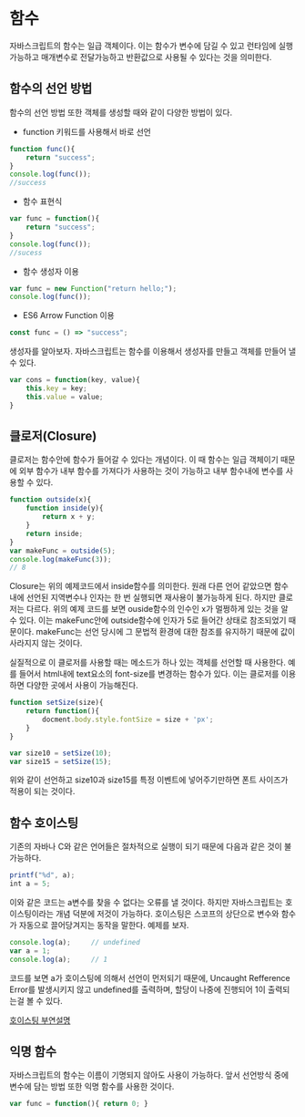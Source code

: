 함수
===

자바스크립트의 함수는 일급 객체이다. 이는 함수가 변수에 담길 수 있고 런타임에 실행가능하고 매개변수로 전달가능하고 반환값으로 사용될 수 있다는 것을 의미한다.

## 함수의 선언 방법

함수의 선언 방법 또한 객체를 생성할 때와 같이 다양한 방법이 있다.

- function 키워드를 사용해서 바로 선언
```javascript
function func(){
    return "success";
}
console.log(func());
//success
```

- 함수 표현식
```javascript
var func = function(){
    return "success";
}
console.log(func());
//sucess
```

- 함수 생성자 이용
```javascript
var func = new Function("return hello;");
console.log(func());
```

- ES6 Arrow Function 이용
```javascript
const func = () => "success";
```

생성자를 알아보자. 자바스크립트는 함수를 이용해서 생성자를 만들고 객체를 만들어 낼 수 있다.
```javascript
var cons = function(key, value){
    this.key = key;
    this.value = value;
}
```

## 클로저(Closure)

클로저는 함수안에 함수가 들어갈 수 있다는 개념이다. 이 때 함수는 일급 객체이기 때문에 외부 함수가 내부 함수를 가져다가 사용하는 것이 가능하고 내부 함수내에 변수를 사용할 수 있다.
```javascript
function outside(x){
    function inside(y){
        return x + y;
    }
    return inside;
}
var makeFunc = outside(5);
console.log(makeFunc(3));
// 8
```
Closure는 위의 예제코드에서 inside함수를 의미한다. 원래 다른 언어 같았으면 함수 내에 선언된 지역변수나 인자는 한 번 실행되면 재사용이 불가능하게 된다. 하지만 클로저는 다르다. 위의 예제 코드를 보면 ouside함수의 인수인 x가 멀쩡하게 있는 것을 알 수 있다. 이는 makeFunc안에 outside함수에 인자가 5로 들어간 상태로 참조되었기 때문이다. makeFunc는 선언 당시에 그 문법적 환경에 대한 참조를 유지하기 때문에 값이 사라지지 않는 것이다.

실질적으로 이 클로저를 사용할 때는 메소드가 하나 있는 객체를 선언할 때 사용한다. 예를 들어서 html내에 text요소의 font-size를 변경하는 함수가 있다. 이는 클로저를 이용하면 다양한 곳에서 사용이 가능해진다.

```javascript
function setSize(size){
    return function(){
        docment.body.style.fontSize = size + 'px';
    }
}

var size10 = setSize(10);
var size15 = setSize(15);
```

위와 같이 선언하고 size10과 size15를 특정 이벤트에 넣어주기만하면 폰트 사이즈가 적용이 되는 것이다.

## 함수 호이스팅
기존의 자바나 C와 같은 언어들은 절차적으로 실행이 되기 때문에 다음과 같은 것이 불가능하다.
```javascript
printf("%d", a);
int a = 5;
```
이와 같은 코드는 a변수를 찾을 수 없다는 오류를 낼 것이다. 하지만 자바스크립트는 호이스팅이라는 개념 덕분에 저것이 가능하다. 호이스팅은 스코프의 상단으로 변수와 함수가 자동으로 끌어당겨지는 동작을 말한다. 예제를 보자.
```javascript
console.log(a);     // undefined
var a = 1;
console.log(a);     // 1
```
코드를 보면 a가 호이스팅에 의해서 선언이 먼저되기 때문에, Uncaught Refference Error를 발생시키지 않고 undefined를 출력하며, 할당이 나중에 진행되어 1이 출력되는걸 볼 수 있다.

[호이스팅 부연설명](https://github.com/What-the-frontend/WT-JavaScript/blob/master/JAVASCRIPT/Markdown/%ED%95%9C%EA%B5%AD%EC%96%B4/Hoisting.md)

## 익명 함수
자바스크립트의 함수는 이름이 기명되지 않아도 사용이 가능하다. 앞서 선언방식 중에 변수에 담는 방법 또한 익명 함수를 사용한 것이다.
```javascript
var func = function(){ return 0; }
```


